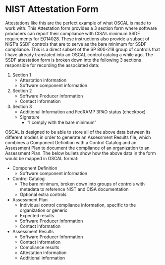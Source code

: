 # NIST Attestation Form
Attestations like this are the perfect example of what OSCAL is made to work with. This 
Attestation form provides a 3 section form where software producers can report their 
compliance with CISA’s minimum SSDF requirements for EO14028. These instructions also 
provide a subset of NIST’s SSDF controls that are to serve as the bare minimum for SSDF 
compliance. This is a direct subset of the SP 800-218 group of controls that I have already 
translated into an OSCAL control catalog a while ago. 
The SSDF attestation form is broken down into the following 3 sections responsible for 
recording the associated data:
1. Section 1
    - Attestation information 
    - Software component information 
2. Section 2
    - Software Producer Information
    - Contact Information
3. Section 3
    - Additional Information and FedRAMP 3PAO status (checkbox)
    - Signature
        - “I comply with the bare minimum”
	
OSCAL is designed to be able to store all of the above data between its different models in 
order to generate an Assessment Results file, which combines a Component Definition with a 
Control Catalog and an Assessment Plan to document the compliance of an organization to an 
Assessment Plan. The below bullets show how the above data in the form would be mapped in 
OSCAL format:
- Component Definition
  - Software component information
- Control Catalog
  - The bare minimum, broken down into groups of controls with metadata to 
reference NIST and CISA documentation
  - Optional extra controls
- Assessment Plan
  - Individual control compliance information, specific to the organization or generic
  - Expected results 
  - Software Producer Information
  - Contact information 
- Assessment Results
  - Software Producer Information
  - Contact information 
  - Compliance results
  - Attestation Information
  - Additional information